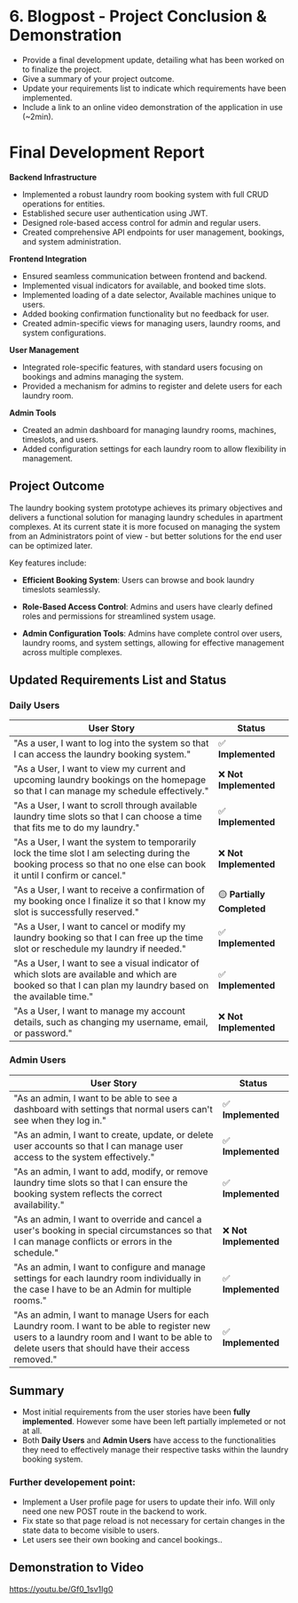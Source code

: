 
# 6. Blogpost -  Project Conclusion & Demonstration


- Provide a final development update, detailing what has been worked on to finalize the
project.
- Give a summary of your project outcome.
- Update your requirements list to indicate which requirements have been implemented.
- Include a link to an online video demonstration of the application in use (~2min).


# Final Development Report


**Backend Infrastructure**

-   Implemented a robust laundry room booking system with full CRUD operations for entities.
-   Established secure user authentication using JWT.
-   Designed role-based access control for admin and regular users.
-   Created comprehensive API endpoints for user management, bookings, and system administration.

**Frontend Integration**

-   Ensured seamless communication between frontend and backend.
-   Implemented visual indicators for available, and booked time slots.
-   Implemented loading of a date selector, Available machines unique to users.
-   Added booking confirmation functionality but no feedback for user.
-   Created admin-specific views for managing users, laundry rooms, and system configurations.


**User Management**

-   Integrated role-specific features, with standard users focusing on bookings and admins managing the system.
-   Provided a mechanism for admins to register and delete users for each laundry room.

**Admin Tools**

-   Created an admin dashboard for managing laundry rooms, machines, timeslots, and users.
-   Added configuration settings for each laundry room to allow flexibility in management.




## Project Outcome

The laundry booking system prototype achieves its primary objectives and delivers a functional solution for managing laundry schedules in apartment complexes. At its current state it is more focused on managing the system from an Administrators point of view - but better solutions for the end user can be optimized later.

Key features include:

-   **Efficient Booking System**: Users can browse and  book laundry timeslots seamlessly.
-   **Role-Based Access Control**: Admins and users have clearly defined roles and permissions for streamlined system usage.

-   **Admin Configuration Tools**: Admins have complete control over users, laundry rooms, and system settings, allowing for effective management across multiple complexes.








## Updated Requirements List and Status

### **Daily Users**
| **User Story**                                                                                                    | **Status**          |
|-------------------------------------------------------------------------------------------------------------------|---------------------|
| "As a user, I want to log into the system so that I can access the laundry booking system."                       | ✅ **Implemented**  |
| "As a User, I want to view my current and upcoming laundry bookings on the homepage so that I can manage my schedule effectively." | ❌ **Not Implemented** |
| "As a User, I want to scroll through available laundry time slots so that I can choose a time that fits me to do my laundry." | ✅ **Implemented**  |
| "As a User, I want the system to temporarily lock the time slot I am selecting during the booking process so that no one else can book it until I confirm or cancel." | ❌ **Not Implemented** |
| "As a User, I want to receive a confirmation of my booking once I finalize it so that I know my slot is successfully reserved." | 🟡 **Partially Completed** |
| "As a User, I want to cancel or modify my laundry booking so that I can free up the time slot or reschedule my laundry if needed." | ✅ **Implemented**  |
| "As a User, I want to see a visual indicator of which slots are available and which are booked so that I can plan my laundry based on the available time." | ✅ **Implemented**  |
| "As a User, I want to manage my account details, such as changing my username, email, or password."               | ❌ **Not Implemented** |

### **Admin Users**
| **User Story**                                                                                                    | **Status**          |
|-------------------------------------------------------------------------------------------------------------------|---------------------|
| "As an admin, I want to be able to see a dashboard with settings that normal users can't see when they log in."   | ✅ **Implemented**  |
| "As an admin, I want to create, update, or delete user accounts so that I can manage user access to the system effectively." | ✅ **Implemented**  |
| "As an admin, I want to add, modify, or remove laundry time slots so that I can ensure the booking system reflects the correct availability." | ✅ **Implemented**  |
| "As an admin, I want to override and cancel a user's booking in special circumstances so that I can manage conflicts or errors in the schedule." | ❌ **Not Implemented** |
| "As an admin, I want to configure and manage settings for each laundry room individually in the case I have to be an Admin for multiple rooms." | ✅ **Implemented**  |
| "As an admin, I want to manage Users for each Laundry room. I want to be able to register new users to a laundry room and I want to be able to delete users that should have their access removed." | ✅ **Implemented**  |


## Summary

- Most initial requirements from the user stories have been **fully implemented**. However some have been left partially implemeted or not at all.
- Both **Daily Users** and **Admin Users** have access to the functionalities they need to effectively manage their respective tasks within the laundry booking system.

### Further developement point:
- Implement a User profile page for users to update their info. Will only need one new POST route in the backend to work.
- Fix state so that page reload is not necessary for certain changes in the state data to become visible to users.
- Let users see their own booking and cancel bookings..


## Demonstration to Video



https://youtu.be/Gf0_1sv1Ig0

